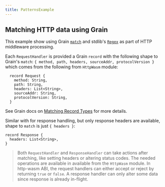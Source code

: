 ```yaml
---
title: PatternsExample
---
```


  ## Matching HTTP data using Grain
  
  This example show using Grain [`match`](https://grain-lang.org/docs/guide/pattern_matching) and stdlib's [`Regex`](https://grain-lang.org/docs/stdlib/regex) 
  as part of HTTP middleware processing. 

  Each `RequestHandler` is provided a Grain `record` with the following shape to Grain's `match`:
  `{ method, path, headers, sourceAddr, protocolVersion }`
  which comes from the following from `HttpWasm` module:
  ```
    record Request {
      method: String,
      path: String,
      headers: List<String>,
      sourceAddr: String,
      protocolVersion: String,
    }
  ```

  See Grain docs on 
  [Matching Record Types](https://grain-lang.org/docs/guide/pattern_matching#Matching-Record-Types) for more details.

  Similar with for response handling, but only response headers are available, shape to `match` is just `{ headers }`:
  ```
  record Response {
    headers: List<String>,
  }
  ```
  

  > Both `RequestHandler` and `ResponseHandler` can take actions after matching, like setting headers or altering status codes.
  > The needed operations are available in available from the `HttpWasm` module.  In http-wasm ABI, the request handlers can 
  > either accept or reject by returning `true` or `false`.
  > A response handler can only alter some data since response is already in-flight.

